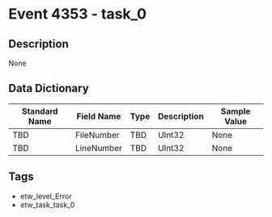 # Event 4353 - task_0

## Description
None

## Data Dictionary
|Standard Name|Field Name|Type|Description|Sample Value|
|---|---|---|---|---|
|TBD|FileNumber|TBD|UInt32|None|None|
|TBD|LineNumber|TBD|UInt32|None|None|

## Tags
* etw_level_Error
* etw_task_task_0